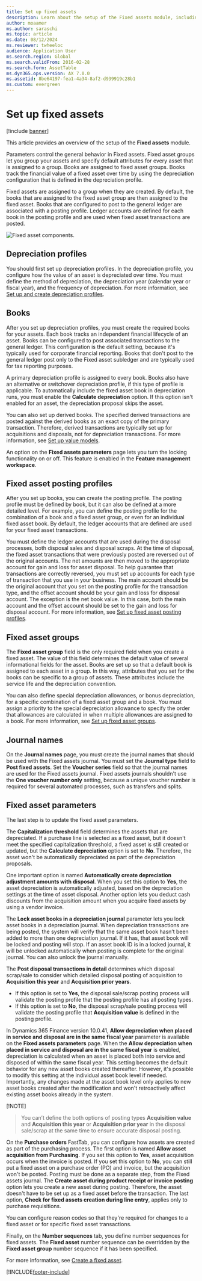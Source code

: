 ```yaml
---
title: Set up fixed assets
description: Learn about the setup of the Fixed assets module, including outlines on depreciation profiles, books, and fixed asset posting profiles and groups.
author: moaamer
ms.author: saraschi
ms.topic: article
ms.date: 08/12/2024
ms.reviewer: twheeloc
audience: Application User
ms.search.region: Global
ms.search.validFrom: 2016-02-28
ms.search.form: AssetTable
ms.dyn365.ops.version: AX 7.0.0
ms.assetid: 8be64197-fea1-4a34-8af2-d939919c28b1
ms.custom: evergreen
---
```


# Set up fixed assets

[!include [banner](../includes/banner.md)]

This article provides an overview of the setup of the **Fixed assets** module. 

Parameters control the general behavior in Fixed assets. Fixed asset groups let you group your assets and specify default attributes for every asset that is assigned to a group. Books are assigned to fixed asset groups. Books track the financial value of a fixed asset over time by using the depreciation configuration that is defined in the depreciation profile.

Fixed assets are assigned to a group when they are created. By default, the books that are assigned to the fixed asset group are then assigned to the fixed asset. Books that are configured to post to the general ledger are associated with a posting profile. Ledger accounts are defined for each book in the posting profile and are used when fixed asset transactions are posted.

![Fixed asset components.](./media/FAComponents_Updated.png)

## Depreciation profiles

You should first set up depreciation profiles. In the depreciation profile, you configure how the value of an asset is depreciated over time. You must define the method of depreciation, the depreciation year (calendar year or fiscal year), and the frequency of depreciation. For more information, see [Set up and create depreciation profiles](tasks/set-up-depreciation-profiles.md).

## Books

After you set up depreciation profiles, you must create the required books for your assets. Each book tracks an independent financial lifecycle of an asset. Books can be configured to post associated transactions to the general ledger. This configuration is the default setting, because it's typically used for corporate financial reporting. Books that don't post to the general ledger post only to the Fixed asset subledger and are typically used for tax reporting purposes.

A primary depreciation profile is assigned to every book. Books also have an alternative or switchover depreciation profile, if this type of profile is applicable. To automatically include the fixed asset book in depreciation runs, you must enable the **Calculate depreciation** option. If this option isn't enabled for an asset, the depreciation proposal skips the asset.

You can also set up derived books. The specified derived transactions are posted against the derived books as an exact copy of the primary transaction. Therefore, derived transactions are typically set up for acquisitions and disposals, not for depreciation transactions. For more information, see [Set up value models](tasks/set-up-value-models.md).

An option on the **Fixed assets parameters** page lets you turn the locking functionality on or off. This feature is enabled in the **Feature management workspace**.

## Fixed asset posting profiles

After you set up books, you can create the posting profile. The posting profile must be defined by book, but it can also be defined at a more detailed level. For example, you can define the posting profile for the combination of a book and a fixed asset group, or even for an individual fixed asset book. By default, the ledger accounts that are defined are used for your fixed asset transactions.

You must define the ledger accounts that are used during the disposal processes, both disposal sales and disposal scraps. At the time of disposal, the fixed asset transactions that were previously posted are reversed out of the original accounts. The net amounts are then moved to the appropriate account for gain and loss for asset disposal. To help guarantee that transactions are correctly reversed, you must set up accounts for each type of transaction that you use in your business. The main account should be the original account that you set on the posting profile for the transaction type, and the offset account should be your gain and loss for disposal account. The exception is the net book value. In this case, both the main account and the offset account should be set to the gain and loss for disposal account. For more information, see [Set up fixed asset posting profiles](tasks/set-up-fixed-asset-posting-profiles.md).

## Fixed asset groups

The **Fixed asset group** field is the only required field when you create a fixed asset. The value of this field determines the default value of several informational fields for the asset. Books are set up so that a default book is assigned to each asset in a group. In this way, attributes that you set for the books can be specific to a group of assets. These attributes include the service life and the depreciation convention.

You can also define special depreciation allowances, or bonus depreciation, for a specific combination of a fixed asset group and a book. You must assign a priority to the special depreciation allowance to specify the order that allowances are calculated in when multiple allowances are assigned to a book. For more information, see [Set up fixed asset groups](tasks/set-up-fixed-asset-groups.md).

## Journal names

On the **Journal names** page, you must create the journal names that should be used with the Fixed assets journal. You must set the **Journal type** field to **Post fixed assets**. Set the **Voucher series** field so that the journal names are used for the Fixed assets journal. Fixed assets journals shouldn't use the **One voucher number only** setting, because a unique voucher number is required for several automated processes, such as transfers and splits.

## Fixed asset parameters

The last step is to update the fixed asset parameters.

The **Capitalization threshold** field determines the assets that are depreciated. If a purchase line is selected as a fixed asset, but it doesn't meet the specified capitalization threshold, a fixed asset is still created or updated, but the **Calculate depreciation** option is set to **No**. Therefore, the asset won't be automatically depreciated as part of the depreciation proposals.

One important option is named **Automatically create depreciation adjustment amounts with disposal**. When you set this option to **Yes**, the asset depreciation is automatically adjusted, based on the depreciation settings at the time of asset disposal. Another option lets you deduct cash discounts from the acquisition amount when you acquire fixed assets by using a vendor invoice.

The **Lock asset books in a depreciation journal** parameter lets you lock asset books in a depreciation journal. When depreciation transactions are being posted, the system will verify that the same asset book hasn’t been added to more than one depreciation journal. If it has, that asset book will be locked and posting will stop. If an asset book ID is in a locked journal, it will be unlocked automatically when posting is complete for the original journal. You can also unlock the journal manually. 

The **Post disposal transactions in detail** determines which disposal scrap/sale to consider which detailed disposal posting of acquisition to **Acquisition this year** and **Acquisition prior years**. 
 - If this option is set to **Yes**, the disposal sale/scrap posting process will validate the posting profile that the posting profile has all posting types. 
 - If this option is set to **No**, the disposal scrap/sale posting process will validate the posting profile that **Acquisition value** is defined in the posting profile.

In Dynamics 365 Finance version 10.0.41, **Allow depreciation when placed in service and disposal are in the same fiscal year** parameter is available on the **Fixed assets parameters** page. When the **Allow depreciation when placed in service and disposal are in the same fiscal year** is enabled, depreciation is calculated when an asset is placed both into service and disposed of within the same fiscal year. This setting becomes the default behavior for any new asset books created thereafter. However, it's possible to modify this setting at the individual asset book level if needed. Importantly, any changes made at the asset book level only applies to new asset books created after the modification and won't retroactively affect existing asset books already in the system. 

[!NOTE]
>You can’t define the both options of posting types **Acquisition value** and **Acquisition this year** or **Acquisition prior year** in the disposal sale/scrap at the same time to ensure accurate disposal posting.

On the **Purchase orders** FastTab, you can configure how assets are created as part of the purchasing process. The first option is named **Allow asset acquisition from Purchasing**. If you set this option to **Yes**, asset acquisition occurs when the invoice is posted. If you set this option to **No**, you can still put a fixed asset on a purchase order (PO) and invoice, but the acquisition won't be posted. Posting must be done as a separate step, from the Fixed assets journal. The **Create asset during product receipt or invoice posting** option lets you create a new asset during posting. Therefore, the asset doesn't have to be set up as a fixed asset before the transaction. The last option, **Check for fixed assets creation during line entry**, applies only to purchase requisitions.

You can configure reason codes so that they're required for changes to a fixed asset or for specific fixed asset transactions.

Finally, on the **Number sequences** tab, you define number sequences for fixed assets. The **Fixed asset** number sequence can be overridden by the **Fixed asset group** number sequence if it has been specified.

For more information, see [Create a fixed asset](tasks/create-fixed-asset.md).


[!INCLUDE[footer-include](../../includes/footer-banner.md)]
